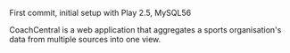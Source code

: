 First commit, initial setup with Play 2.5, MySQL56

CoachCentral is a web application that aggregates a sports organisation's data from multiple sources into one view.

